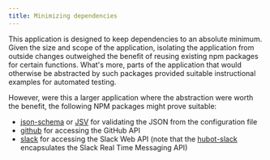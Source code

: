 ```yaml
---
title: Minimizing dependencies
---
```

This application is designed to keep dependencies to an absolute minimum.
Given the size and scope of the application, isolating the application from
outside changes outweighed the benefit of reusing existing npm packages for
certain functions. What's more, parts of the application that would otherwise
be abstracted by such packages provided suitable instructional examples for
automated testing.

However, were this a larger application where the abstraction were worth the
benefit, the following NPM packages might prove suitable:

- [json-schema](https://www.npmjs.com/package/json-schema) or
  [JSV](https://www.npmjs.com/package/JSV) for validating the JSON from the
  configuration file
- [github](https://www.npmjs.com/package/github) for accessing the GitHub API
- [slack](https://www.npmjs.com/package/slack) for accessing the Slack Web API
  (note that the [hubot-slack](https://www.npmjs.com/package/hubot-slack)
  encapsulates the Slack Real Time Messaging API)
